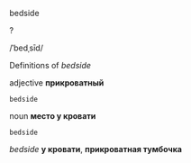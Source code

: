 bedside

?

/ˈbedˌsīd/

Definitions of _bedside_

adjective
**прикроватный**

    bedside

noun
**место у кровати**

    bedside

_bedside_
**у кровати**, **прикроватная тумбочка**